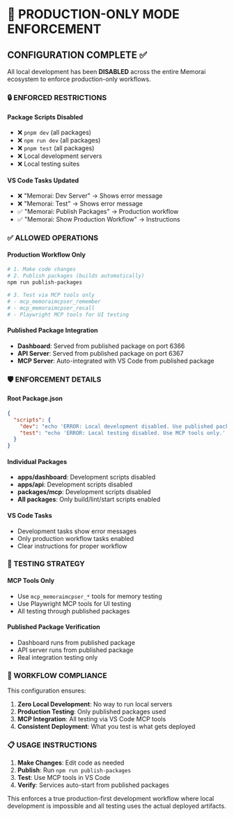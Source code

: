 # 🚫 PRODUCTION-ONLY MODE ENFORCEMENT

## CONFIGURATION COMPLETE ✅

All local development has been **DISABLED** across the entire Memorai ecosystem to enforce production-only workflows.

### 🔒 ENFORCED RESTRICTIONS

#### Package Scripts Disabled

- ❌ `pnpm dev` (all packages)
- ❌ `npm run dev` (all packages)
- ❌ `pnpm test` (all packages)
- ❌ Local development servers
- ❌ Local testing suites

#### VS Code Tasks Updated

- ❌ "Memorai: Dev Server" → Shows error message
- ❌ "Memorai: Test" → Shows error message
- ✅ "Memorai: Publish Packages" → Production workflow
- ✅ "Memorai: Show Production Workflow" → Instructions

### ✅ ALLOWED OPERATIONS

#### Production Workflow Only

```bash
# 1. Make code changes
# 2. Publish packages (builds automatically)
npm run publish-packages

# 3. Test via MCP tools only
# - mcp_memoraimcpser_remember
# - mcp_memoraimcpser_recall
# - Playwright MCP tools for UI testing
```

#### Published Package Integration

- **Dashboard**: Served from published package on port 6366
- **API Server**: Served from published package on port 6367
- **MCP Server**: Auto-integrated with VS Code from published package

### 🛡️ ENFORCEMENT DETAILS

#### Root Package.json

```json
{
  "scripts": {
    "dev": "echo 'ERROR: Local development disabled. Use published packages only.' && exit 1",
    "test": "echo 'ERROR: Local testing disabled. Use MCP tools only.' && exit 1"
  }
}
```

#### Individual Packages

- **apps/dashboard**: Development scripts disabled
- **apps/api**: Development scripts disabled
- **packages/mcp**: Development scripts disabled
- **All packages**: Only build/lint/start scripts enabled

#### VS Code Tasks

- Development tasks show error messages
- Only production workflow tasks enabled
- Clear instructions for proper workflow

### 🎯 TESTING STRATEGY

#### MCP Tools Only

- Use `mcp_memoraimcpser_*` tools for memory testing
- Use Playwright MCP tools for UI testing
- All testing through published packages

#### Published Package Verification

- Dashboard runs from published package
- API server runs from published package
- Real integration testing only

### 🚀 WORKFLOW COMPLIANCE

This configuration ensures:

1. **Zero Local Development**: No way to run local servers
2. **Production Testing**: Only published packages used
3. **MCP Integration**: All testing via VS Code MCP tools
4. **Consistent Deployment**: What you test is what gets deployed

### 📋 USAGE INSTRUCTIONS

1. **Make Changes**: Edit code as needed
2. **Publish**: Run `npm run publish-packages`
3. **Test**: Use MCP tools in VS Code
4. **Verify**: Services auto-start from published packages

This enforces a true production-first development workflow where local development is impossible and all testing uses the actual deployed artifacts.
